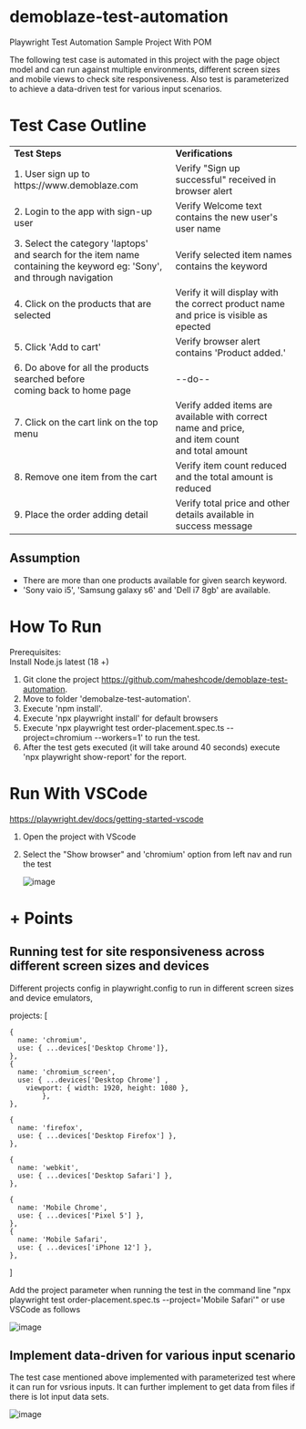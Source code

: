 # demoblaze-test-automation
Playwright Test Automation Sample Project With POM

The following test case is automated in this project with the page object model and can run against multiple environments, different screen sizes and mobile views to check site responsiveness. Also test is parameterized to achieve a data-driven test for various input scenarios.


# Test Case Outline

<table width="300">
  <tr>
    <td> <strong> Test Steps </td>
    <td> <strong> Verifications </td>
  </tr>
  <tr>
    <td> 1. User sign up to https://www.demoblaze.com </td>
    <td> Verify "Sign up successful" received in browser alert </td>
  </tr>
  <tr>
    <td> 2. Login to the app with sign-up user </td>
    <td> Verify Welcome text contains the new user's user name </td>
  </tr>
  <tr>
    <td> 3. Select the category 'laptops' and search for the item name <br> containing the keyword eg: 'Sony', and through navigation </td>
    <td> Verify selected item names contains the keyword </td>
  </tr>
   <tr>
    <td> 4. Click on the products that are selected </td>
    <td> Verify it will display with the correct product name and price is visible as epected </td>
  </tr>
   <tr>
    <td> 5. Click 'Add to cart' </td>
    <td> Verify browser alert contains 'Product added.'  </td>
  </tr>
   <tr>
    <td> 6. Do above for all the products searched before <br> coming back to home page </td>
    <td> --do--  </td>
  </tr>
   <tr>
    <td> 7. Click on the cart link on the top menu </td>
    <td> Verify added items are available with correct name and price, <br> and item count <br> and total amount  </td>
  </tr>
  <tr>
    <td> 8. Remove one item from the cart  </td>
    <td> Verify item count reduced and the total amount is reduced </td>
  </tr>
   <tr>
    <td> 9. Place the order adding detail  </td>
    <td> Verify total price and other details available in success message </td>
  </tr>
</table>


## Assumption

* There are more than one products available for given search keyword.
* 'Sony vaio i5', 'Samsung galaxy s6' and 'Dell i7 8gb' are available.



# How To Run

Prerequisites:  
Install Node.js latest (18 +)

1. Git clone the project https://github.com/maheshcode/demoblaze-test-automation.
2. Move to folder 'demobalze-test-automation'.
3. Execute 'npm install'.
4. Execute 'npx playwright install' for default browsers
5. Execute 'npx playwright test order-placement.spec.ts --project=chromium --workers=1' to run the test.
6. After the test gets executed (it will take around 40 seconds) execute 'npx playwright show-report' for the report.


# Run With VSCode
https://playwright.dev/docs/getting-started-vscode

1. Open the project with VScode
2. Select the "Show browser" and 'chromium' option from left nav and run the test

   ![image](https://github.com/user-attachments/assets/4ef8bb92-9d73-496d-9b7d-bfcc4c90206a)



# + Points


## Running test for site responsiveness across different screen sizes and devices
   
Different projects config in playwright.config to run in different screen sizes and device emulators, 

  projects: [
  
    {
      name: 'chromium',
      use: { ...devices['Desktop Chrome']},
    },
    {
      name: 'chromium_screen',
      use: { ...devices['Desktop Chrome'] ,
        viewport: { width: 1920, height: 1080 },
            },
    },
    
    {
      name: 'firefox',
      use: { ...devices['Desktop Firefox'] },
    },
    
    {
      name: 'webkit',
      use: { ...devices['Desktop Safari'] },
    },
    
    {
      name: 'Mobile Chrome',
      use: { ...devices['Pixel 5'] },
    },
    {
      name: 'Mobile Safari',
      use: { ...devices['iPhone 12'] },
    },
  ]


Add the project parameter when running the test in the command line "npx playwright test order-placement.spec.ts --project='Mobile Safari'"
or use VSCode as follows

![image](https://github.com/user-attachments/assets/7206e729-8a62-4f99-9904-d2273c809561)


## Implement data-driven for various input scenario

The test case mentioned above implemented with parameterized test where it can run for vsrious inputs. It can further implement to get data from files if there is lot input data sets.

![image](https://github.com/user-attachments/assets/3c5b5952-e140-4d9e-b493-5ab1ceb48d69)




